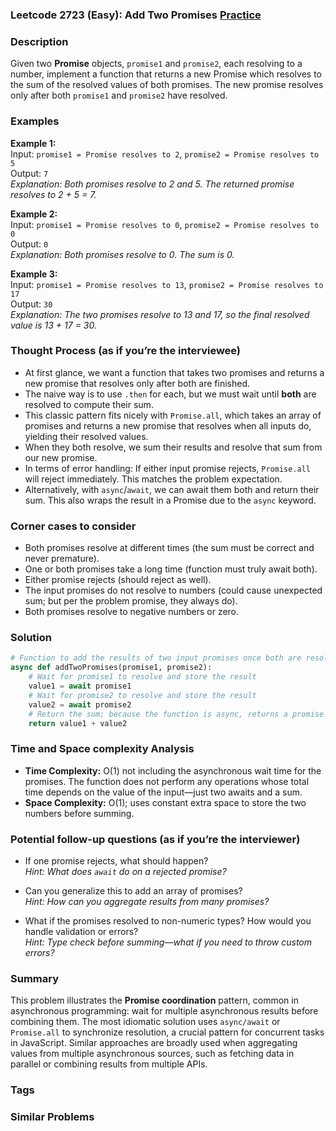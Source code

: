 ### Leetcode 2723 (Easy): Add Two Promises [Practice](https://leetcode.com/problems/add-two-promises)

### Description  
Given two **Promise** objects, `promise1` and `promise2`, each resolving to a number, implement a function that returns a new Promise which resolves to the sum of the resolved values of both promises. The new promise resolves only after both `promise1` and `promise2` have resolved.

### Examples  

**Example 1:**  
Input: `promise1 = Promise resolves to 2`, `promise2 = Promise resolves to 5`  
Output: `7`  
*Explanation: Both promises resolve to 2 and 5. The returned promise resolves to 2 + 5 = 7.*

**Example 2:**  
Input: `promise1 = Promise resolves to 0`, `promise2 = Promise resolves to 0`  
Output: `0`  
*Explanation: Both promises resolve to 0. The sum is 0.*

**Example 3:**  
Input: `promise1 = Promise resolves to 13`, `promise2 = Promise resolves to 17`  
Output: `30`  
*Explanation: The two promises resolve to 13 and 17, so the final resolved value is 13 + 17 = 30.*

### Thought Process (as if you’re the interviewee)  
- At first glance, we want a function that takes two promises and returns a new promise that resolves only after both are finished.
- The naive way is to use `.then` for each, but we must wait until **both** are resolved to compute their sum.
- This classic pattern fits nicely with `Promise.all`, which takes an array of promises and returns a new promise that resolves when all inputs do, yielding their resolved values.
- When they both resolve, we sum their results and resolve that sum from our new promise.
- In terms of error handling: If either input promise rejects, `Promise.all` will reject immediately. This matches the problem expectation.
- Alternatively, with `async`/`await`, we can await them both and return their sum. This also wraps the result in a Promise due to the `async` keyword.

### Corner cases to consider  
- Both promises resolve at different times (the sum must be correct and never premature).
- One or both promises take a long time (function must truly await both).
- Either promise rejects (should reject as well).
- The input promises do not resolve to numbers (could cause unexpected sum; but per the problem promise, they always do).
- Both promises resolve to negative numbers or zero.

### Solution

```python
# Function to add the results of two input promises once both are resolved.
async def addTwoPromises(promise1, promise2):
    # Wait for promise1 to resolve and store the result
    value1 = await promise1
    # Wait for promise2 to resolve and store the result
    value2 = await promise2
    # Return the sum; because the function is async, returns a promise that resolves to the sum
    return value1 + value2
```

### Time and Space complexity Analysis  

- **Time Complexity:** O(1) not including the asynchronous wait time for the promises. The function does not perform any operations whose total time depends on the value of the input—just two awaits and a sum.
- **Space Complexity:** O(1); uses constant extra space to store the two numbers before summing.

### Potential follow-up questions (as if you’re the interviewer)  

- If one promise rejects, what should happen?  
  *Hint: What does `await` do on a rejected promise?*

- Can you generalize this to add an array of promises?  
  *Hint: How can you aggregate results from many promises?*

- What if the promises resolved to non-numeric types? How would you handle validation or errors?  
  *Hint: Type check before summing—what if you need to throw custom errors?*

### Summary
This problem illustrates the **Promise coordination** pattern, common in asynchronous programming: wait for multiple asynchronous results before combining them. The most idiomatic solution uses `async/await` or `Promise.all` to synchronize resolution, a crucial pattern for concurrent tasks in JavaScript. Similar approaches are broadly used when aggregating values from multiple asynchronous sources, such as fetching data in parallel or combining results from multiple APIs.

### Tags

### Similar Problems
